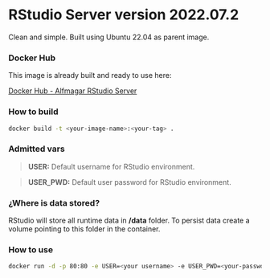 # RStudio Server version 2022.07.2

Clean and simple. Built using Ubuntu 22.04 as parent image.

### Docker Hub

This image is already built and ready to use here:

[Docker Hub - Alfmagar RStudio Server](https://hub.docker.com/r/alfmagar/rstudio-server)

### How to build

```sh
docker build -t <your-image-name>:<your-tag> .
```

### Admitted vars

> **USER:** Default username for RStudio environment.

> **USER_PWD:** Default user password for RStudio environment.

### ¿Where is data stored?

RStudio will store all runtime data in **/data** folder. To persist data create a volume pointing to this folder in the container.

### How to use

```sh
docker run -d -p 80:80 -e USER=<your username> -e USER_PWD=<your-password> -v /<your-persistent-storage-folder>:/data --name rstudio alfmagar/rstudio-server:2022-07-2.Ubuntu22
```